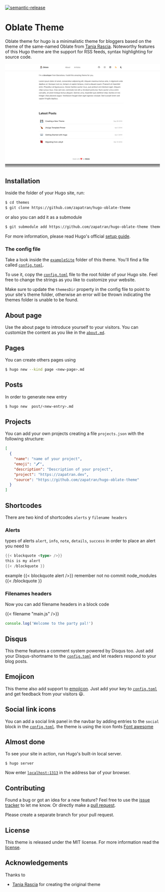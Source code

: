 [![semantic-release](https://img.shields.io/badge/%20%20%F0%9F%93%A6%F0%9F%9A%80-semantic--release-e10079.svg)](https://github.com/semantic-release/semantic-release)

# Oblate Theme

Oblate theme for hugo is a minimalistic theme for bloggers based on the theme of the same-named Oblate from [Tania Rascia](//github.com/taniarascia). Noteworthy features of this Hugo theme are the support for RSS feeds, syntax highlighting for source code.

![Screenshot](/images/screenshot.png)

## Installation

Inside the folder of your Hugo site, run:

```bash
$ cd themes
$ git clone https://github.com/zapatran/hugo-oblate-theme
```

or also you can add it as a submodule

```bash
$ git submodule add https://github.com/zapatran/hugo-oblate-theme themes/hugo-oblate-theme
```

For more information, please read Hugo's official [setup guide](//gohugo.io/overview/installing/).

### The config file

Take a look inside the [`exampleSite`](//github.com/zapatran/hugo-oblate-theme/tree/master/exampleSite) folder of this theme. You'll find a file called [`config.toml`](//github.com/zapatran/hugo-oblate-theme/blob/dev/exampleSite/config.toml).

To use it, copy the [`config.toml`](//github.com/zapatran/hugo-oblate-theme/blob/dev/exampleSite/config.toml) file to the root folder of your Hugo site. Feel free to change the strings as you like to customize your website.

Make sure to update the `themesDir` property in the config file to point to your site's theme folder, otherwise an error will be thrown indicating the themes folder is unable to be found.

## About page

Use the about page to introduce yourself to your visitors. You can customize the content as you like in the [`about.md`](https://github.com/zapatran/hugo-oblate-theme/tree/master/exampleSite/content).

## Pages

You can create others pages using

```bash
$ hugo new --kind page <new-page>.md
```

## Posts

In order to generate new entry

```bash
$ hugo new  post/<new-entry>.md
```

## Projects

You can add your own projects creating a file `projects.json` with the following structure:

```json
[
  {
    "name": "name of your project",
    "emoji": "🖍",
    "description": "Description of your project",
    "project": "https://zapatran.dev",
    "source": "https://github.com/zapatran/hugo-oblate-theme"
  }
]
```

## Shortcodes

There are two kind of shortcodes `alerts` y `filename headers`

### Alerts

types of alerts `alert`, `info`, `note`, `details`, `success` in order to place an alert you need to 

```go
{{< blockquote <type> />}}
this is my alert
{{< /blockquote }}
```
example
{{< blockquote alert />}}
remember not no commit node_modules
{{< /blockquote }}

### Filenames headers

Now you can add filename headers in a block code

{{< filename "main.js" />}}
```javascript
console.log('Welcome to the party pal!')
```


## Disqus

This theme features a comment system powered by Disqus too. Just add your Disqus-shortname to the [`config.toml`](//github.com/zapatran/hugo-oblate-theme/blob/dev/exampleSite/config.toml) and let readers respond to your blog posts.

## Emojicon

This theme also add support to [emojicon](https://emojicom.io). Just add your key to [`config.toml`](//github.com/zapatran/hugo-oblate-theme/blob/dev/exampleSite/config.toml) and get feedback from your visitors 😃.

## Social link icons

You can add a social link panel in the navbar by adding entries to the `social` block in the [`config.toml`](//github.com/zapatran/hugo-oblate-theme/blob/dev/exampleSite/config.toml). the theme is using the icon fonts [Font awesome](https://fortawesome.github.io/Font-Awesome/)

## Almost done

To see your site in action, run Hugo's built-in local server.

    $ hugo server

Now enter [`localhost:1313`](http://localhost:1313) in the address bar of your browser.

## Contributing

Found a bug or got an idea for a new feature? Feel free to use the [issue tracker](https://github.com/zapatran/hugo-oblate-theme/issues) to let me know. Or directly make a [pull request](https://github.com/zapatran/hugo-oblate-theme/pulls).

Please create a separate branch for your pull request.

## License

This theme is released under the MIT license. For more information read the [license](https://github.com/zapatran/hugo-oblate-theme/blob/master/LICENSE).

## Acknowledgements

Thanks to

- [Tania Rascia](//github.com/taniarascia) for creating the original theme
